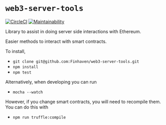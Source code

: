 # `web3-server-tools`

[![CircleCI](https://circleci.com/gh/Finhaven/web3-server-tools/tree/master.svg?style=svg)](https://circleci.com/gh/Finhaven/web3-server-tools/tree/master)
[![Maintainability](https://api.codeclimate.com/v1/badges/09980a26cd4c3fb9e358/maintainability)](https://codeclimate.com/github/Finhaven/web3-server-tools/maintainability)

Library to assist in doing server side interactions with Ethereum.

Easier methods to interact with smart contracts.

To install,

* `git clone git@github.com:Finhaven/web3-server-tools.git`
* `npm install`
* `npm test`

Alternatively, when developing you can run

* `mocha --watch`

However, if you change smart contracts, you will need to recompile them.  You can do this with

* `npm run truffle:compile`
